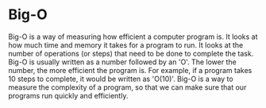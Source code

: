# Big-O

Big-O is a way of measuring how efficient a computer program is. It looks at how much time and memory it takes for a program to run. It looks at the number of operations (or steps) that need to be done to complete the task. Big-O is usually written as a number followed by an 'O'. The lower the number, the more efficient the program is. For example, if a program takes 10 steps to complete, it would be written as 'O(10)'. Big-O is a way to measure the complexity of a program, so that we can make sure that our programs run quickly and efficiently.
